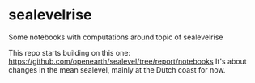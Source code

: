 # sealevelrise
Some notebooks with computations around topic of sealevelrise

This repo starts building on this one: https://github.com/openearth/sealevel/tree/report/notebooks
It's about changes in the mean sealevel, mainly at the Dutch coast for now.

